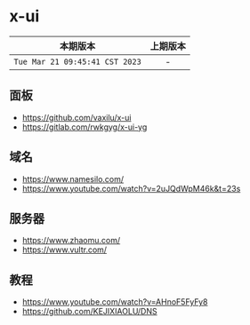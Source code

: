 # x-ui


|本期版本|上期版本
|:---:|:---:
`Tue Mar 21 09:45:41 CST 2023` | -


## 面板

* <https://github.com/vaxilu/x-ui>
* <https://gitlab.com/rwkgyg/x-ui-yg>

## 域名


* <https://www.namesilo.com/>
* <https://www.youtube.com/watch?v=2uJQdWpM46k&t=23s>



## 服务器

* <https://www.zhaomu.com/>
* <https://www.vultr.com/>


## 教程

* <https://www.youtube.com/watch?v=AHnoF5FyFy8>
* <https://github.com/KEJIXIAOLU/DNS>